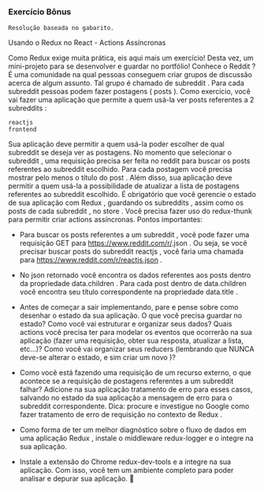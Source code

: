 ### Exercício Bônus

    Resolução baseada no gabarito.

Usando o Redux no React - Actions Assíncronas

Como Redux exige muita prática, eis aqui mais um exercício! Desta vez, um mini-projeto para se desenvolver e guardar no portfólio!
Conhece o Reddit ? É uma comunidade na qual pessoas conseguem criar grupos de discussão acerca de algum assunto. Tal grupo é chamado de subreddit . Para cada subreddit pessoas podem fazer postagens ( posts ). Como exercício, você vai fazer uma aplicação que permite a quem usá-la ver posts referentes a 2 subreddits :

    reactjs
    frontend

Sua aplicação deve permitir a quem usá-la poder escolher de qual subreddit se deseja ver as postagens. No momento que selecionar o subreddit , uma requisição precisa ser feita no reddit para buscar os posts referentes ao subreddit escolhido. Para cada postagem você precisa mostrar pelo menos o título do post . Além disso, sua aplicação deve permitir a quem usá-la a possibilidade de atualizar a lista de postagens referentes ao subreddit escolhido.
É obrigatório que você gerencie o estado de sua aplicação com Redux , guardando os subreddits , assim como os posts de cada subreddit , no store . Você precisa fazer uso do redux-thunk para permitir criar actions assíncronas.
Pontos importantes:

- Para buscar os posts referentes a um subreddit , você pode fazer uma requisição GET para https://www.reddit.com/r/<subreddit>.json . Ou seja, se você precisar buscar posts do subreddit reactjs , você faria uma chamada para https://www.reddit.com/r/reactjs.json .

- No json retornado você encontra os dados referentes aos posts dentro da propriedade data.children . Para cada post dentro de data.children você encontra seu título correspondente na propriedade data.title .

- Antes de começar a sair implementando, pare e pense sobre como desenhar o estado da sua aplicação. O que você precisa guardar no estado? Como você vai estruturar e organizar seus dados? Quais actions você precisa ter para modelar os eventos que ocorrerão na sua aplicação (fazer uma requisição, obter sua resposta, atualizar a lista, etc...)? Como você vai organizar seus reducers (lembrando que NUNCA deve-se alterar o estado, e sim criar um novo )?
- Como você está fazendo uma requisição de um recurso externo, o que acontece se a requisição de postagens referentes a um subreddit falhar? Adicione na sua aplicação tratamento de erro para esses casos, salvando no estado da sua aplicação a mensagem de erro para o subreddit correspondente. Dica: procure e investigue no Google como fazer tratamento de erro de requisição no contexto de Redux .
- Como forma de ter um melhor diagnóstico sobre o fluxo de dados em uma aplicação Redux , instale o middleware redux-logger e o integre na sua aplicação.

- Instale a extensão do Chrome redux-dev-tools e a integre na sua aplicação. Com isso, você tem um ambiente completo para poder analisar e depurar sua aplicação. 🚀
